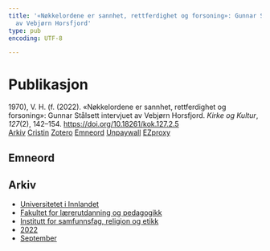 ```yaml
---
title: '«Nøkkelordene er sannhet, rettferdighet og forsoning»: Gunnar Stålsett intervjuet
  av Vebjørn Horsfjord'
type: pub
encoding: UTF-8

---
```

<h1>Publikasjon</h1>
<article id="csl-bib-container-29BGAJUN" class="csl-bib-container">
  <div class="csl-bib-body"> <div class="csl-entry">1970), V. H. (f. (2022). «Nøkkelordene er sannhet, rettferdighet og forsoning»: Gunnar Stålsett intervjuet av Vebjørn Horsfjord. <i>Kirke og Kultur</i>, <i>127</i>(2), 142–154. <a href="https://doi.org/10.18261/kok.127.2.5">https://doi.org/10.18261/kok.127.2.5</a></div> </div>
  <div class="csl-bib-buttons">
    <a href="#taxonomy-article-29BGAJUN" alt="archive" class="csl-bib-button">Arkiv</a>
    <a href="https://app.cristin.no/results/show.jsf?id=2052669" alt="Cristin" class="csl-bib-button">Cristin</a>
    <a href="http://zotero.org/groups/5881554/items/29BGAJUN" alt="Zotero" class="csl-bib-button">Zotero</a>
    <a href="#keywords-article-29BGAJUN" alt="keywords" class="csl-bib-button">Emneord</a>
    <a href="https://doi.org/10.18261/kok.127.2.5" alt="Unpaywall" class="csl-bib-button">Unpaywall</a>
    <a href="https://doi.org/10.18261/kok.127.2.5" alt="EZproxy" class="csl-bib-button">EZproxy</a>
  </div>
  <div id="csl-bib-meta-container-29BGAJUN"></div>
</article>
<div id="csl-bib-meta-29BGAJUN" class="csl-bib-meta">
  <article id="keywords-article-29BGAJUN" class="keywords-article">
    <h1>Emneord</h1>
    
  </article>
  <article id="taxonomy-article-29BGAJUN" class="taxonomy-article">
    <h1>Arkiv</h1>
    <ul>
      <li>
        <a href="/nn/archive/?key=3DCRN523">Universitetet i Innlandet</a>
      </li>
      <li>
        <a href="/nn/archive/?key=WYNZA47F">Fakultet for lærerutdanning og pedagogikk</a>
      </li>
      <li>
        <a href="/nn/archive/?key=XY7UYWKQ">Institutt for samfunnsfag, religion og etikk</a>
      </li>
      <li>
        <a href="/nn/archive/?key=KFGXTPGI">2022</a>
      </li>
      <li>
        <a href="/nn/archive/?key=UMKFMPN6">September</a>
      </li>
    </ul>
  </article>
</div>
